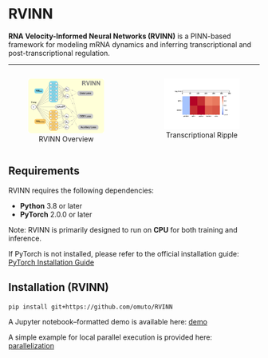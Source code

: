 # RVINN
**RNA Velocity-Informed Neural Networks (RVINN)** is a PINN-based framework for modeling mRNA dynamics and inferring transcriptional and post-transcriptional regulation.

---

<div style="display: flex; justify-content: center; gap: 40px; align-items: flex-start;">

  <figure style="text-align: center;">
    <img src="https://github.com/omuto/RVINN/blob/main/readme_fig/model_overview_github.png?raw=true" alt="Model" style="width: 200px;">
    <figcaption>RVINN Overview</figcaption>
  </figure>

  <figure style="text-align: center;">
    <img src="https://github.com/omuto/RVINN/blob/main/readme_fig/Transcriptional_Ripple_animation.gif?raw=true" alt="Transcriptional Ripple" style="width: 200px;">
    <figcaption>Transcriptional Ripple</figcaption>
  </figure>

</div>


## Requirements
RVINN requires the following dependencies:
- **Python** 3.8 or later
- **PyTorch** 2.0.0 or later

Note: RVINN is primarily designed to run on **CPU** for both training and inference.

If PyTorch is not installed, please refer to the official installation guide:
[PyTorch Installation Guide](https://pytorch.org/get-started/locally/)

## Installation (RVINN)

```console
pip install git+https://github.com/omuto/RVINN
```

A Jupyter notebook–formatted demo is available here:
[demo](https://github.com/omuto/RVINN/blob/main/demo/rvinn_demo.ipynb)

A simple example for local parallel execution is provided here:
[parallelization](https://github.com/omuto/RVINN/blob/main/demo/parallelization_demo.ipynb)
